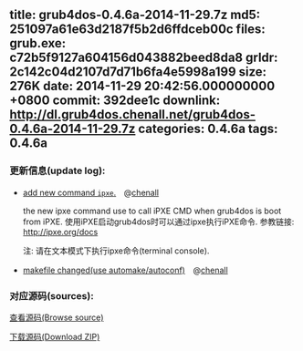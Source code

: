 title: grub4dos-0.4.6a-2014-11-29.7z
md5: 251097a61e63d2187f5b2d6ffdceb00c
files:
  grub.exe: c72b5f9127a604156d043882beed8da8
  grldr: 2c142c04d2107d7d71b6fa4e5998a199
size: 276K
date: 2014-11-29 20:42:56.000000000 +0800
commit: 392dee1c
downlink: http://dl.grub4dos.chenall.net/grub4dos-0.4.6a-2014-11-29.7z
categories: 0.4.6a
tags: 0.4.6a
---


### 更新信息(update log):
  * [add new command `ipxe`.](https://github.com/chenall/grub4dos/commit/5cb680d686535f4522ff968ef39e1c0a1e9fcb3c)　@[chenall](https://github.com/chenall)
    
    the new ipxe command use to call iPXE CMD when grub4dos is boot from iPXE.
    使用iPXE启动grub4dos时可以通过ipxe执行iPXE命令.
    参教链接: http://ipxe.org/docs
    
    注: 请在文本模式下执行ipxe命令(terminal console).
  * [makefile changed(use automake/autoconf)](https://github.com/chenall/grub4dos/commit/392dee1c0e8c9b7c60cec54e5054298c1754ed16)　@[chenall](https://github.com/chenall)

### 对应源码(sources):
  [查看源码(Browse source)](https://github.com/chenall/grub4dos/tree/392dee1c0e8c9b7c60cec54e5054298c1754ed16)

  [下载源码(Download ZIP)](https://github.com/chenall/grub4dos/archive/392dee1c0e8c9b7c60cec54e5054298c1754ed16.zip)
